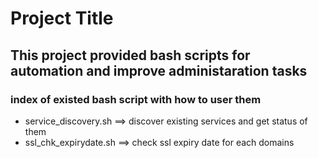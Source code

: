 # Project Title

## This project provided bash scripts for automation and improve administaration tasks 
 			
### index of existed bash script with how to user them
* service_discovery.sh ==> discover existing services and get status of them
* ssl_chk_expirydate.sh ==> check ssl expiry date for each domains
